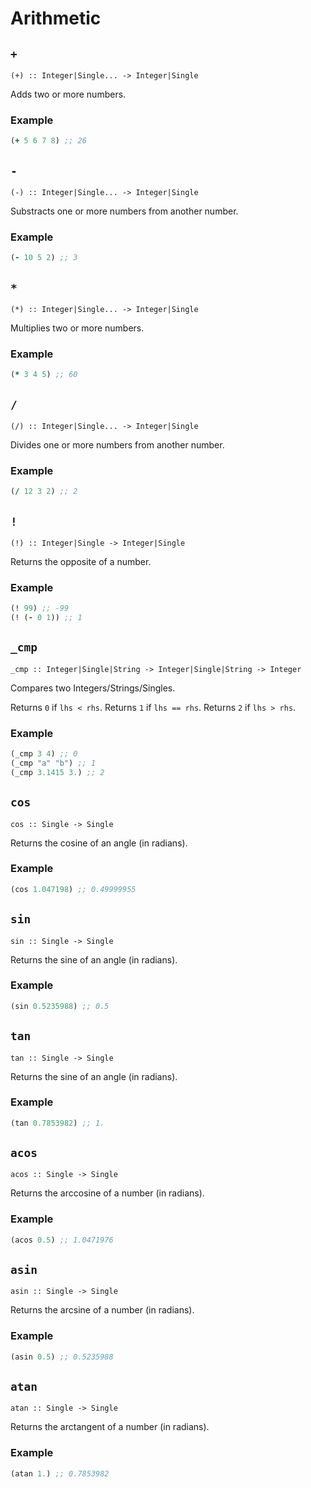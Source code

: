 Arithmetic
==========

`+`
---

`(+) :: Integer|Single... -> Integer|Single`

Adds two or more numbers.

### Example

```clojure
(+ 5 6 7 8) ;; 26
```

`-`
---

`(-) :: Integer|Single... -> Integer|Single`

Substracts one or more numbers from another number.

### Example

```clojure
(- 10 5 2) ;; 3
```


`*`
---

`(*) :: Integer|Single... -> Integer|Single`

Multiplies two or more numbers.

### Example

```clojure
(* 3 4 5) ;; 60
```

`/`
---

`(/) :: Integer|Single... -> Integer|Single`

Divides one or more numbers from another number.

### Example

```clojure
(/ 12 3 2) ;; 2
```

`!`
---

`(!) :: Integer|Single -> Integer|Single`

Returns the opposite of a number.

### Example

```clojure
(! 99) ;; -99
(! (- 0 1)) ;; 1
```

`_cmp`
------

`_cmp :: Integer|Single|String -> Integer|Single|String -> Integer`

Compares two Integers/Strings/Singles.

Returns `0` if `lhs < rhs`.
Returns `1` if `lhs == rhs`.
Returns `2` if `lhs > rhs`.

### Example

```clojure
(_cmp 3 4) ;; 0
(_cmp "a" "b") ;; 1
(_cmp 3.1415 3.) ;; 2
```

`cos`
-----

`cos :: Single -> Single`

Returns the cosine of an angle (in radians).

### Example

```clojure
(cos 1.047198) ;; 0.49999955
```

`sin`
-----

`sin :: Single -> Single`

Returns the sine of an angle (in radians).

### Example

```clojure
(sin 0.5235988) ;; 0.5
```

`tan`
-----

`tan :: Single -> Single`

Returns the sine of an angle (in radians).

### Example

```clojure
(tan 0.7853982) ;; 1.
```

`acos`
------

`acos :: Single -> Single`

Returns the arccosine of a number (in radians).

### Example

```clojure
(acos 0.5) ;; 1.0471976
```

`asin`
------

`asin :: Single -> Single`

Returns the arcsine of a number (in radians).

### Example

```clojure
(asin 0.5) ;; 0.5235988
```

`atan`
------

`atan :: Single -> Single`

Returns the arctangent of a number (in radians).

### Example

```clojure
(atan 1.) ;; 0.7853982
```
